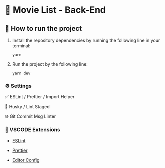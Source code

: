 # 🚀 Movie List - Back-End

## 🔧 How to run the project

1.  Install the repository dependencies by running the following line in your terminal:

        yarn

2.  Run the project by the following line:

        yarn dev

### ⚙️ Settings

✅ ESLint / Prettier / Import Helper

🏁 Husky / Lint Staged

🌐 Git Commit Msg Linter

### 📝︎ VSCODE Extensions

- [ESLint](https://marketplace.visualstudio.com/items?itemName=dbaeumer.vscode-eslint)

- [Prettier](https://marketplace.visualstudio.com/items?itemName=esbenp.prettier-vscode)

- [Editor Config](https://marketplace.visualstudio.com/items?itemName=EditorConfig.EditorConfig)
